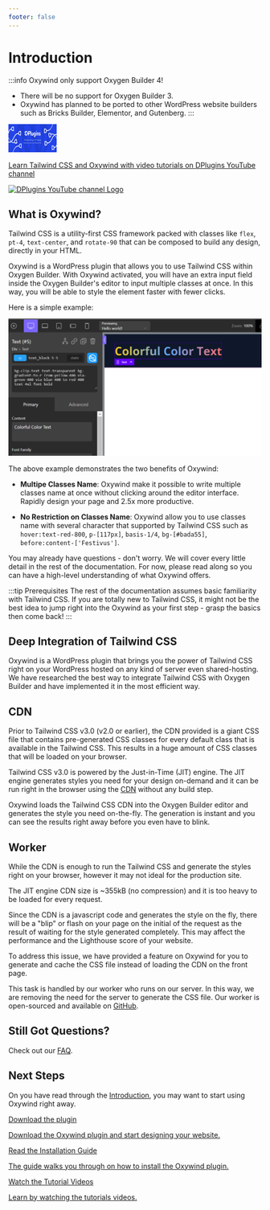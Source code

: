 ```yaml
---
footer: false
---
```


# Introduction

:::info Oxywind only support Oxygen Builder 4!

- There will be no support for Oxygen Builder 3.
- Oxywind has planned to be ported to other WordPress website builders such as Bricks Builder, Elementor, and Gutenberg.
  :::

<style src="/@theme/styles/vue-mastery.css"></style>
<div class="vue-mastery-link">
  <a href="https://youtube.com/playlist?list=PLaN3YIeFObKluQ2YSaiFFSG56aIlweZLF" target="_blank">
    <div class="banner-wrapper">
      <img class="banner" alt="DPlugins YouTube channel banner" width="96px" height="56px" src="./images/DPluginsYouTubeChannelBanner.jpg" />
    </div>
    <p class="description">Learn Tailwind CSS and Oxywind with video tutorials on <span>DPlugins YouTube channel</span></p>
    <div class="logo-wrapper">
        <img alt="DPlugins YouTube channel Logo" width="25px" src="http://i0.wp.com/yt3.ggpht.com/H7hSuO8FGOK-ha5-h8WPwrZuWTJxmKf3dCt9FE9gDyjX6zrZAmtFUDWPynfMNLktXhShoBAHOkg=s800-c-k-c0x00ffffff-no-rj" />
    </div>
  </a>
</div>

## What is Oxywind?

Tailwind CSS is a utility-first CSS framework packed with classes like `flex`, `pt-4`, `text-center`, and `rotate-90` that can be composed to build any design, directly in your HTML.

Oxywind is a WordPress plugin that allows you to use Tailwind CSS within Oxygen Builder.
With Oxywind activated, you will have an extra input field inside the Oxygen Builder's editor to input multiple classes at once. In this way, you will be able to style the element faster with fewer clicks.

Here is a simple example:

![Simple Tailwind CSS example inside Oxygen Builder's editor](./images/ColorfulText.png)

The above example demonstrates the two benefits of Oxywind:

- **Multipe Classes Name**: Oxywind make it possible to write multiple classes name at once without clicking around the editor interface. Rapidly design your page and 2.5x more productive.

- **No Restriction on Classes Name**: Oxywind allow you to use classes name with several character that supported by Tailwind CSS such as `hover:text-red-800`, `p-[117px]`, `basis-1/4`, `bg-[#bada55]`, `before:content-['Festivus']`.

You may already have questions - don't worry. We will cover every little detail in the rest of the documentation. For now, please read along so you can have a high-level understanding of what Oxywind offers.

:::tip Prerequisites
The rest of the documentation assumes basic familiarity with Tailwind CSS. If you are totally new to Tailwind CSS, it might not be the best idea to jump right into the Oxywind as your first step - grasp the basics then come back!
:::

## Deep Integration of Tailwind CSS

Oxywind is a WordPress plugin that brings you the power of Tailwind CSS right on your WordPress hosted on any kind of server even shared-hosting. We have researched the best way to integrate Tailwind CSS with Oxygen Builder and have implemented it in the most efficient way.

## CDN

Prior to Tailwind CSS v3.0 (v2.0 or earlier), the CDN provided is a giant CSS file that contains pre-generated CSS classes for every default class that is available in the Tailwind CSS. This results in a huge amount of CSS classes that will be loaded on your browser.

Tailwind CSS v3.0 is powered by the Just-in-Time (JIT) engine. The JIT engine generates styles you need for your design on-demand and it can be run right in the browser using the [CDN](https://tailwindcss.com/docs/installation/play-cdn) without any build step.

Oxywind loads the Tailwind CSS CDN into the Oxygen Builder editor and generates the style you need on-the-fly. The generation is instant and you can see the results right away before you even have to blink.

## Worker

While the CDN is enough to run the Tailwind CSS and generate the styles right on your browser, however it may not ideal for the production site.

The JIT engine CDN size is ~355kB (no compression) and it is too heavy to be loaded for every request.

Since the CDN is a javascript code and generates the style on the fly, there will be a "blip" or flash on your page on the initial of the request as the result of waiting for the style generated completely. This may affect the performance and the Lighthouse score of your website.

To address this issue, we have provided a feature on Oxywind for you to generate and cache the CSS file instead of loading the CDN on the front page.

This task is handled by our worker who runs on our server. In this way, we are removing the need for the server to generate the CSS file.
Our worker is open-sourced and available on [GitHub](https://github.com/dplugins/oxywind-worker).

## Still Got Questions?

Check out our [FAQ](/about/faq).

## Next Steps

On you have read through the [Introduction](/guide/introduction#what-is-oxywind), you may want to start using Oxywind right away.

<div class="vt-box-container next-steps">
  <a class="vt-box" href="https://dplugins.com/oxywind">
    <p class="next-steps-link">Download the plugin</p>
    <p class="next-steps-caption">Download the Oxywind plugin and start designing your website.</p>
  </a>
  <a class="vt-box" href="/guide/quick-start.html">
    <p class="next-steps-link">Read the Installation Guide</p>
    <p class="next-steps-caption">The guide walks you through on how to install the Oxywind plugin.</p>
  </a>
  <a class="vt-box" href="https://www.youtube.com/playlist?list=PLaN3YIeFObKluQ2YSaiFFSG56aIlweZLF">
    <p class="next-steps-link">Watch the Tutorial Videos</p>
    <p class="next-steps-caption">Learn by watching the tutorials videos.</p>
  </a>
</div>
